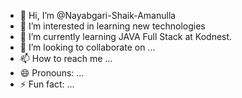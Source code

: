 - 👋 Hi, I’m @Nayabgari-Shaik-Amanulla
- 👀 I’m interested in learning new technologies
- 🌱 I’m currently learning JAVA Full Stack at Kodnest.
- 💞️ I’m looking to collaborate on ...
- 📫 How to reach me ...
- 😄 Pronouns: ...
- ⚡ Fun fact: ...

<!---
Nayabgari-Shaik-Aman/Nayabgari-Shaik-Aman is a ✨ special ✨ repository because its `README.md` (this file) appears on your GitHub profile.
You can click the Preview link to take a look at your changes.
--->
